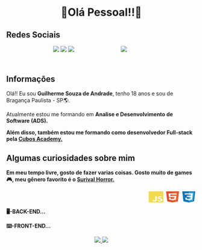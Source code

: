 

<h1 align="center">👾Olá Pessoal!!👾</h1>

<h2>Redes Sociais</h2>
<header>
  <img align='right' src='https://media.giphy.com/media/Cmr1OMJ2FN0B2/giphy.gif' width='200"'>
  <a href="https://instagram.com/rafaballerini" target="_blank"><img src="https://img.shields.io/badge/-Instagram-%23E4405F?style=for-the-badge&logo=instagram&logoColor=white" target="_blank"></a>
  <a href="https://www.linkedin.com/in/rafaella-ballerini-45875016a" target="_blank"><img src="https://img.shields.io/badge/-LinkedIn-%230077B5?style=for-the-badge&logo=linkedin&logoColor=white" target="_blank"></a>
  <a href="https://discord.gg/wagxzStdcR" target="_blank"><img src="https://img.shields.io/badge/Discord-7289DA?style=for-the-badge&logo=discord&logoColor=white" target="_blank"></a>
  </header>
  <h2>Informações</h2>


  Olá!! Eu sou <b>Guilherme Souza de Andrade</b>, tenho 18 anos e sou de Bragança Paulista - SP🌎.
  
  Atualmente estou me formando em <b>Analise e Desenvolvimento de Software (ADS). 
  
  Além disso, também estou me formando como desenvolvedor Full-stack pela <a href="https://cubos.academy/">Cubos Academy.</a> 
  
  <h2>Algumas curiosidades sobre mim</h2>
  Em meu tempo livre, gosto de fazer varias coisas. Gosto muito de games 🎮, meu gênero favorito é o <a href = "https://pt.wikipedia.org/wiki/Survival_horror">Surival Horror.</a>

  
   <div align="right" style="display: inline_block"><br>
  <img align="center" alt="Rafa-Js" height="30" width="40" src="https://raw.githubusercontent.com/devicons/devicon/master/icons/javascript/javascript-plain.svg">
  <img align="center" alt="Rafa-HTML" height="30" width="40" src="https://raw.githubusercontent.com/devicons/devicon/master/icons/html5/html5-original.svg">
  <img align="center" alt="Rafa-CSS" height="30" width="40" src="https://raw.githubusercontent.com/devicons/devicon/master/icons/css3/css3-original.svg">
     </div>
  
  
  <p> 🖥️-BACK-END...</p>
  <p> ⌨️-FRONT-END...</p>
   <div align="center">
  <a href="https://github.com/Guilherm3souzaA">
  <img height="180em" src="https://github-readme-stats.vercel.app/api?username=Guilherm3souzaA&show_icons=true&theme=dracula&include_all_commits=true&count_private=true"/>
  <img height="180em" src="https://github-readme-stats.vercel.app/api/top-langs/?username=Guilherm3souzaA&layout=compact&langs_count=7&theme=dracula"/>
</div>
   
   
